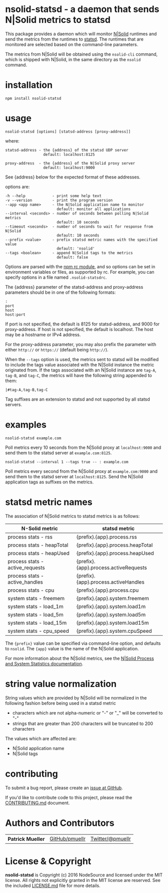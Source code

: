 nsolid-statsd - a daemon that sends N|Solid metrics to statsd
================================================================================

This package provides a daemon which will monitor [N|Solid][] runtimes and send
the metrics from the runtimes to [statsd][].  The runtimes that are monitored
are selected based on the command-line parameters.

The metrics from N|Solid will be obtained using the `nsolid-cli` command,
which is shipped with N|Solid, in the same directory as the `nsolid` command.


installation
================================================================================

    npm install nsolid-statsd


usage
================================================================================

    nsolid-statsd [options] [statsd-address [proxy-address]]

where:

    statsd-address - the {address} of the statsd UDP server
                     default: localhost:8125

    proxy-address  - the {address} of the N|Solid proxy server
                     default: localhost:9000

See {address} below for the expected format of these addresses.

options are:

    -h --help            - print some help text
    -v --version         - print the program version
    --app <app name>     - the N|Solid application name to monitor
                           default: monitor all applications
    --interval <seconds> - number of seconds between polling N|Solid metrics
                           default: 10 seconds
    --timeout <seconds>  - number of seconds to wait for response from N|Solid
                           default: 10 seconds
    --prefix <value>     - prefix statsd metric names with the specified value
                           default: 'nsolid'
    --tags <boolean>     - append N|Solid tags to the metrics
                           default: false

Options are parsed with the [npm rc module][], and so options can be set in
environment variables or files, as supported by rc.  For example, you can
specify options in a file named `.nsolid-statsdrc`.

The {address} parameter of the statsd-address and proxy-address parameters
should be in one of the following formats:

    :
    port
    host
    host:port

If port is not specified, the default is 8125 for statsd-address, and 9000 for
proxy-address. If host is not specified, the default is localhost.  The host
may be a hostname or IPv4 address.

For the proxy-address parameter, you may also prefix the parameter with either
`http://` or `https://` (default being `http://`).

When the `--tags` option is used, the metrics sent to statsd will be modified to
include the tags value associated with the N|Solid instance the metric
originated from.  If the tags associated with an N|Solid instance are `tag-A`,
`tag-B`, and `tag-C`, the metrics will have the following string appended to
them:

    |#tag-A,tag-B,tag-C

Tag suffixes are an extension to statsd and not supported by all statsd servers.


examples
================================================================================

    nsolid-statsd example.com

Poll metrics every 10 seconds from the N|Solid proxy at `localhost:9000` and
send them to the statsd server at `example.com:8125`.

    nsolid-statsd --interval 1 --tags true -- : example.com

Poll metrics every second from the N|Solid proxy at `example.com:9000` and
send them to the statsd server at `localhost:8125`.  Send the N|Solid
application tags as suffixes on the metrics.


statsd metric names
================================================================================

The association of N|Solid metrics to statsd metrics is as follows:

N-Solid metric                   | statsd metric
-------------------------------  | -------------
process stats - rss              | {prefix}.{app}.process.rss            
process stats - heapTotal        | {prefix}.{app}.process.heapTotal      
process stats - heapUsed         | {prefix}.{app}.process.heapUsed       
process stats - active_requests  | {prefix}.{app}.process.activeRequests
process stats - active_handles   | {prefix}.{app}.process.activeHandles
process stats - cpu              | {prefix}.{app}.process.cpu            
system stats - freemem           | {prefix}.{app}.system.freemem         
system stats - load_1m           | {prefix}.{app}.system.load1m         
system stats - load_5m           | {prefix}.{app}.system.load5m         
system stats - load_15m          | {prefix}.{app}.system.load15m        
system stats - cpu_speed         | {prefix}.{app}.system.cpuSpeed       

The `{prefix}` value can be specified via command-line option, and defaults to
`nsolid`.  The `{app}` value is the name of the N|Solid application.

For more information about the N|Solid metrics, see the
[N|Solid Process and System Statistics documentation][].


string value normalization
================================================================================

String values which are provided by N|Solid will be normalized in the following
fashion before being used in a statsd metric

* characters which are not alpha-numeric or "-" or "_" will be converted to "-"
* strings that are greater than 200 characters will be truncated to 200 characters

The values which are affected are:

* N|Solid application name
* N|Solid tags


contributing
================================================================================

To submit a bug report, please create an [issue at GitHub][].

If you'd like to contribute code to this project, please read the
[CONTRIBUTING.md][] document.

Authors and Contributors
================================================================================

<table><tbody>
  <tr>
    <th align="left">Patrick Mueller</th>
    <td><a href="https://github.com/pmuellr">GitHub/pmuellr</a></td>
    <td><a href="https://twitter.com/pmuellr">Twitter/@pmuellr</a></td>
  </tr>
</tbody></table>


License & Copyright
================================================================================

**nsolid-statsd** is Copyright (c) 2016 NodeSource and licensed under the
MIT license. All rights not explicitly granted in the MIT license are reserved.
See the included [LICENSE.md][] file for more details.


[N|Solid]: https://nodesource.com/products/nsolid
[statsd]: https://github.com/etsy/statsd
[npm rc module]: https://www.npmjs.com/package/rc
[N|Solid Process and System Statistics documentation]: https://docs.nodesource.com/docs/process-and-system-statistics
[issue at GitHub]: https://github.com/nodesource/nsolid-statsd/issues
[CONTRIBUTING.md]: CONTRIBUTING.md
[LICENSE.md]: LICENSE.md
